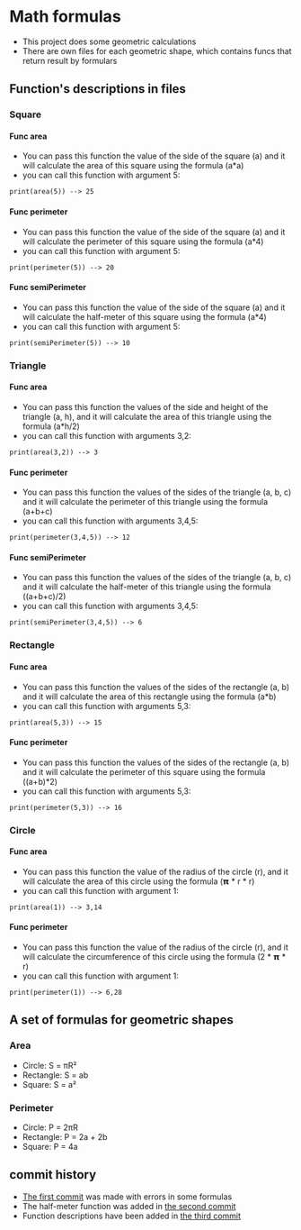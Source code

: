 # Math formulas
- This project does some geometric calculations
- There are own files for each geometric shape, which contains funcs that return result by formulars

## Function's descriptions in files

### Square
#### Func area
- You can pass this function the value of the side of the square (a) and it will calculate the area of this square using the formula (a*a)
- you can call this function with argument 5:
```
print(area(5)) --> 25
```

#### Func perimeter
- You can pass this function the value of the side of the square (a) and it will calculate the perimeter of this square using the formula (a*4)
- you can call this function with argument 5:
```
print(perimeter(5)) --> 20
```

#### Func semiPerimeter
- You can pass this function the value of the side of the square (a) and it will calculate the half-meter of this square using the formula (a*4)
- you can call this function with argument 5:
```
print(semiPerimeter(5)) --> 10
```


### Triangle
#### Func area
- You can pass this function the values of the side and height of the triangle (a, h), and it will calculate the area of this triangle using the formula (a*h/2)
- you can call this function with arguments 3,2:
```
print(area(3,2)) --> 3
```

#### Func perimeter
- You can pass this function the values of the sides of the triangle (a, b, c) and it will calculate the perimeter of this triangle using the formula (a+b+c)
- you can call this function with arguments 3,4,5:
```
print(perimeter(3,4,5)) --> 12
```

#### Func semiPerimeter
- You can pass this function the values of the sides of the triangle (a, b, c) and it will calculate the half-meter of this triangle using the formula ((a+b+c)/2)
- you can call this function with arguments 3,4,5:
```
print(semiPerimeter(3,4,5)) --> 6
```


### Rectangle
#### Func area
- You can pass this function the values of the sides of the rectangle (a, b) and it will calculate the area of this rectangle using the formula (a*b)
- you can call this function with arguments 5,3:
```
print(area(5,3)) --> 15
```

#### Func perimeter
- You can pass this function the values of the sides of the rectangle (a, b) and it will calculate the perimeter of this square using the formula ((a+b)*2)
- you can call this function with arguments 5,3:
```
print(perimeter(5,3)) --> 16
```


### Circle
#### Func area
- You can pass this function the value of the radius of the circle (r), and it will calculate the area of this circle using the formula (𝝿 * r * r)
- you can call this function with argument 1:
```
print(area(1)) --> 3,14
```

#### Func perimeter
- You can pass this function the value of the radius of the circle (r), and it will calculate the circumference of this circle using the formula (2 * 𝝿 * r)
- you can call this function with argument 1:
```
print(perimeter(1)) --> 6,28
```


## A set of formulas for geometric shapes

### Area
- Circle: S = πR²
- Rectangle: S = ab
- Square: S = a²

### Perimeter
- Circle: P = 2πR
- Rectangle: P = 2a + 2b
- Square: P = 4a


## commit history
- [The first commit](https://github.com/dageron20/geometric_lib/pull/19/commits/2d93ce1e05456ae9ef7d9637588df28092c395dc) was made with errors in some formulas
- The half-meter function was added in [the second commit](https://github.com/dageron20/geometric_lib/commit/6431fe50093f40b6ff7ec2c2ec8d7a9028b0c1e4)
- Function descriptions have been added in [the third commit](https://github.com/dageron20/geometric_lib/commit/7221095add246cd080ff45ad40b69db5d37aaff2)
